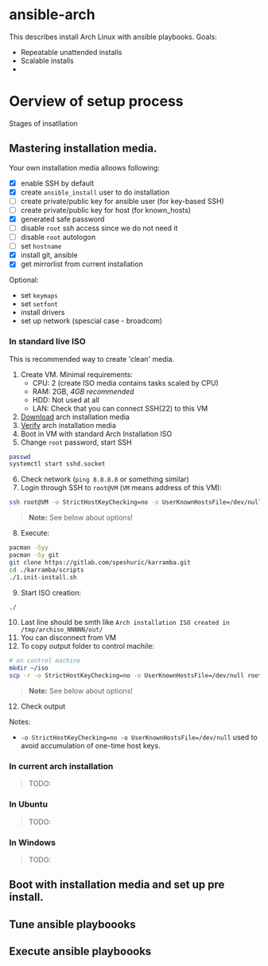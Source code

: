 # ansible-arch

This describes install Arch Linux with ansible playbooks. 
Goals:
- Repeatable unattended installs
- Scalable installs
- 

# Oerview of setup process

Stages of insatllation

## Mastering installation media.

Your own installation media alloows following:
- [x] enable SSH by default
- [x] create `ansible_install` user to do installation
- [ ] create private/public key for ansible user (for key-based SSH)
- [ ] create private/public key for host (for known_hosts)
- [x] generated safe password
- [ ] disable `root` ssh access since we do not need it
- [ ] disable `root` autologon
- [ ] set `hostname`
- [x] install git, ansible 
- [x] get mirrorlist from current installation

Optional:
- set `keymaps`
- set `setfont`
- install drivers
- set up network (spescial case - broadcom)


### In standard live ISO

This is recommended way to create 'clean' media. 

1. Create VM. Minimal requirements: 
    - CPU: 2 (create ISO media contains tasks scaled by CPU)
    - RAM: 2GB, *4GB recommended*
    - HDD: Not used at all
    - LAN: Check that you can connect SSH(22) to this VM
2. [Download](https://www.archlinux.org/download/) arch installation media
3. [Verify](https://wiki.archlinux.org/index.php/Installation_guide#Verify_signature) arch installation media
4. Boot in VM with standard Arch Installation ISO
5. Change `root` password, start SSH
```sh
passwd
systemctl start sshd.socket
```
6. Check network (`ping 8.8.8.8` or something similar)
7. Login through SSH to `root@VM` (`VM` means address of this VM): 
```sh
ssh root@VM -o StrictHostKeyChecking=no -o UserKnownHostsFile=/dev/null
```
> **Note:** See below about options!
8. Execute:
```sh
pacman -Syy
pacman -Sy git
git clone https://gitlab.com/speshuric/karramba.git
cd ./karramba/scripts
./1.init-install.sh
```
9. Start ISO creation:
```sh
./
``` 
10. Last line should be smth like  `Arch installation ISO created in /tmp/archiso_NNNNN/out/`
11. You can disconnect from VM
12. To copy output folder to control machile:
```sh
# on control machine
mkdir ~/iso
scp -r -o StrictHostKeyChecking=no -o UserKnownHostsFile=/dev/null root@VM:/tmp/archiso_NNNNN/out/* ~/iso/
```
> **Note:** See below about options!
12. Check output

Notes:
- `-o StrictHostKeyChecking=no -o UserKnownHostsFile=/dev/null` used to avoid accumulation of one-time host keys. 

### In current arch installation
> TODO:

### In Ubuntu
> TODO:

### In Windows
> TODO:

## Boot with installation media and set up pre install.

## Tune ansible playboooks

## Execute ansible playboooks